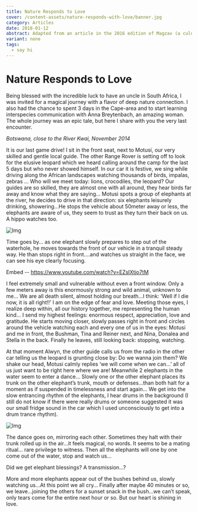 ```yaml
---
title: Nature Responds to Love
cover: /content-assets/nature-responds-with-love/banner.jpg
category: Articles
date: 2018-01-12
abstract: Adapted from an article in the 2016 edition of Magzav (a culutural magazine in Auroville).
variant: none
tags:
  - say hi
---
```


# Nature Responds to Love

Being blessed with the incredible luck to have an uncle in South Africa, I was invited for a magical journey with a flavor of  deep nature connection.  I also had the chance to spent 3 days in the Cape-area and to start learning interspecies communication with Anna Breytenbach, an amazing woman. The whole journey was an epic tale, but here I share with you the very last encounter.

_Botswana, close to the River Kwai, November 2014_

It is our last game drive!  I sit in the front seat, next to Motusi, our very skilled and gentle local guide. The other Range Rover is setting off to look for the elusive leopard which we heard calling around the camp for the last 5 days but who never showed himself. In our car it is festive, we sing while driving along the African landscapes watching thousands of birds, impalas, zebras … Who will we meet today: lions, crocodiles, the leopard? Our guides are so skilled, they are almost one with all around, they hear birds far away and know what they are saying…  Motusi spots a group of elephants at the river, he decides to drive in that direction: six elephants leisurely drinking, showering…He stops the vehicle about 50meter away or less, the elephants are aware of us, they seem to trust as they turn their back on us. A hippo watches too.

![Img](/content-assets/nature-portraits/img23_600X263.jpg)

Time goes by… as one elephant slowly prepares to step out of the waterhole, he moves towards the front of our vehicle in a tranquil steady way. He than stops right in front….and watches us straight in the face, we can see his eye clearly focusing.

Embed -- https://www.youtube.com/watch?v=EZsIXtjo7tM

I feel extremely small and vulnerable without even a front window. Only a few meters away is this enormously strong and wild animal, unknown to me… We are all death silent, almost holding our breath…I think: ‘Well if I die now, it is all right!!’ I am on the edge of fear and love.  Meeting those eyes, I realize deep within, all our history together, me representing the human kind… I send my highest feelings:  enormous respect, appreciation, love and gratitude.  He starts moving closer, slowly passes right in front and circles around the vehicle watching each and every one of us in the eyes: Motusi and me in front, the Bushman, Tina and Reiner next, and Nina, Donalea and Stella in the back. Finally he leaves, still looking back: stopping, watching.

At that moment Alwyn, the other guide calls us from the radio in the other car telling us the leopard is grunting close by: Do we wanna join them?  We shake our head, Motusi calmly replies ‘we will come when we can…’ all of us just want to be right here where we are! Meanwhile 2 elephants in the water seem to enter a  dance… Slowly one or the other elephant places its trunk on the other elephant’s trunk, mouth or defenses…than both halt for a moment as if suspended in timelessness and start again…  We get into the slow entrancing rhythm of the elephants, I hear drums in the background (I still do not know if there were really drums or someone suggested it was our small fridge sound in the car which I used unconsciously to get into a drum trance rhythm).

![Img](/content-assets/nature-responds-with-love/img01_600X337.jpg)

The dance goes on, mirroring each other. Sometimes they halt with their trunk rolled up in the air…it feels magical, no words. It seems to be a mating ritual… rare privilege to witness. Then all the elephants will one by one come out of the water, stop and watch us…

Did we get elephant blessings? A transmission…? 

More and more elephants appear out of the bushes behind us, slowly watching us…At this point we all cry… Finally after maybe 40 minutes or so, we leave…joining the others for a sunset snack in the bush…we can’t speak, only tears come for the entire next hour or so. But our heart is shining in love.

